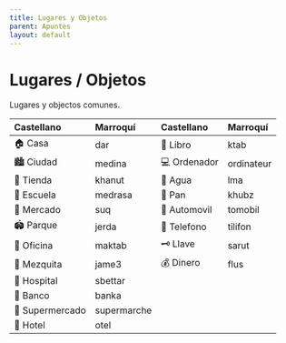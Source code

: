 ```yaml
---
title: Lugares y Objetos
parent: Apuntes
layout: default
---
```


# Lugares / Objetos
Lugares y objectos comunes.

| Castellano      | Marroquí    | Castellano   | Marroquí   |
|:----------------|:------------|:-------------|:-----------|
| 🏠 Casa         | dar         | 📖 Libro     | ktab       |
| 🏙️ Ciudad       | medina      | 💻 Ordenador | ordinateur |
| 🏪 Tienda       | khanut      | 🚰 Agua      | lma        |
| 🏫 Escuela      | medrasa     | 🍞 Pan       | khubz      |
| 🛒 Mercado      | suq         | 🚗 Automovil | tomobil    |
| 🏟️ Parque       | jerda       | 📱 Telefono  | tilifon    |
| 🏢 Oficina      | maktab      | 🗝️ Llave     | sarut      |
| 🕌 Mezquita     | jame3       | 💰 Dinero    | flus       |
| 🏥 Hospital     | sbettar     |              |            |
| 🏦 Banco        | banka       |              |            |
| 🏬 Supermercado | supermarche |              |            |
| 🏨 Hotel        | otel        |              |            |

